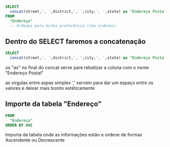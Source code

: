 ````sql
SELECT 
  concat(street,', ',district,', ',city,', ',state) as "Endereço Postal"
FROM 
  "Endereço"
  -- Ordenei pela minha preferência (não ordenei)
  ````

## Dentro do SELECT faremos a concatenação 
```sql
SELECT 
  concat(street,', ',district,', ',city,', ',state) as "Endereço Postal"
````
os "as" no final do concat serve pare rebatizar a coluna com o nome "Endereço Postal"

as virgulas entre aspas simples ',' servem para dar um espaço entre os valores e deixar
mais bonito estéticamente

## Importe da tabela "Endereço" 
````sql 
FROM 
  "Endereço"
ORDER BY ASC
  ````
Importa da tabela onde as informações estão e ordene de formas Ascendente ou Decrescente
